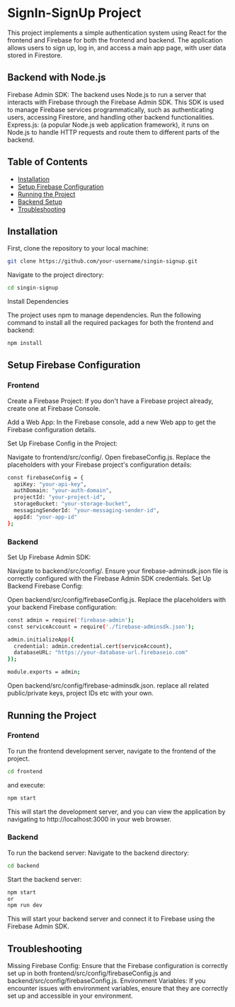 # SignIn-SignUp Project

This project implements a simple authentication system using React for the frontend and Firebase for both the frontend and backend. The application allows users to sign up, log in, and access a main app page, with user data stored in Firestore.

## Backend with Node.js
Firebase Admin SDK: The backend uses Node.js to run a server that interacts with Firebase through the Firebase Admin SDK. This SDK is used to manage Firebase services programmatically, such as authenticating users, accessing Firestore, and handling other backend functionalities.
Express.js: (a popular Node.js web application framework), it runs on Node.js to handle HTTP requests and route them to different parts of the backend.

## Table of Contents

- [Installation](#installation)
- [Setup Firebase Configuration](#setup-firebase-configuration)
- [Running the Project](#running-the-project)
- [Backend Setup](#backend-setup)
- [Troubleshooting](#troubleshooting)

## Installation

First, clone the repository to your local machine:

```bash
git clone https://github.com/your-username/singin-signup.git
```
Navigate to the project directory:

```bash
cd singin-signup
```

Install Dependencies

The project uses npm to manage dependencies. Run the following command to install all the required packages for both the frontend and backend:
```bash
npm install
```

## Setup Firebase Configuration

### Frontend

Create a Firebase Project: If you don't have a Firebase project already, create one at Firebase Console.

Add a Web App: In the Firebase console, add a new Web app to get the Firebase configuration details.

Set Up Firebase Config in the Project:

Navigate to frontend/src/config/.
Open firebaseConfig.js.
Replace the placeholders with your Firebase project's configuration details:

```bash
const firebaseConfig = {
  apiKey: "your-api-key",
  authDomain: "your-auth-domain",
  projectId: "your-project-id",
  storageBucket: "your-storage-bucket",
  messagingSenderId: "your-messaging-sender-id",
  appId: "your-app-id"
};
```
### Backend
Set Up Firebase Admin SDK:

Navigate to backend/src/config/.
Ensure your firebase-adminsdk.json file is correctly configured with the Firebase Admin SDK credentials.
Set Up Backend Firebase Config:

Open backend/src/config/firebaseConfig.js.
Replace the placeholders with your backend Firebase configuration:

```bash
const admin = require('firebase-admin');
const serviceAccount = require('./firebase-adminsdk.json');

admin.initializeApp({
  credential: admin.credential.cert(serviceAccount),
  databaseURL: "https://your-database-url.firebaseio.com"
});

module.exports = admin;
```
Open backend/src/config/firebase-adminsdk.json.
replace all related public/private keys, project IDs etc with your own.

## Running the Project

### Frontend
To run the frontend development server, navigate to the frontend of the project.
```bash
cd frontend
```
and execute:
```bash
npm start
```
This will start the development server, and you can view the application by navigating to http://localhost:3000 in your web browser.

### Backend
To run the backend server:
Navigate to the backend directory:

```bash
cd backend
```

Start the backend server:

```bash
npm start
or
npm run dev
```
This will start your backend server and connect it to Firebase using the Firebase Admin SDK.

## Troubleshooting

Missing Firebase Config: Ensure that the Firebase configuration is correctly set up in both frontend/src/config/firebaseConfig.js and backend/src/config/firebaseConfig.js.
Environment Variables: If you encounter issues with environment variables, ensure that they are correctly set up and accessible in your environment.
